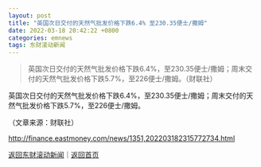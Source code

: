 ```yaml
---
layout: post
title: "英国次日交付的天然气批发价格下跌6.4% 至230.35便士/撒姆"
date: 2022-03-18 20:42:22 +0800
categories: emnews
tags: 东财滚动新闻
---
```

> 英国次日交付的天然气批发价格下跌6.4%，至230.35便士/撒姆；周末交付的天然气批发价格下跌5.7%，至226便士/撒姆。（财联社）

<p>英国次日交付的天然气批发价格下跌6.4%，至230.35便士/撒姆；周末交付的天然气批发价格下跌5.7%，至226便士/撒姆。</p><p class="em_media">（文章来源：财联社）</p>

<http://finance.eastmoney.com/news/1351,202203182315772734.html>

[返回东财滚动新闻](//finews.withounder.com/emnews/)｜[返回首页](//finews.withounder.com/)